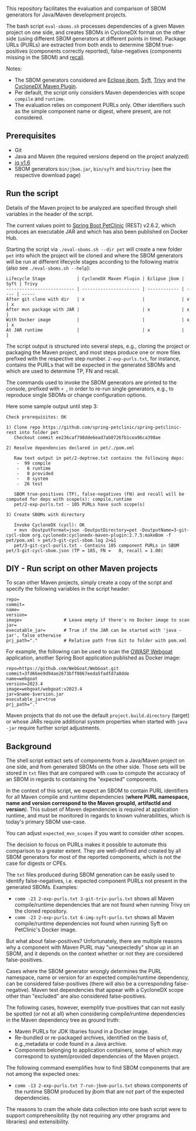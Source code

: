 This repository facilitates the evaluation and comparison of SBOM generators for
Java/Maven development projects.

The bash script `eval-sboms.sh` processes dependencies of a given Maven project
on one side, and creates SBOMs in CycloneDX format on the other side (using
different SBOM generators at different points in time). Package URLs (PURLs) are
extracted from both ends to determine SBOM true-positives (components correctly
reported), false-negatives (components missing in the SBOM) and
[recall](https://en.wikipedia.org/wiki/Precision_and_recall).  

Notes:
- The SBOM generators considered are [Eclipse jbom](https://github.com/eclipse/jbom/), [Syft](https://github.com/anchore/syft/), [Trivy](https://github.com/aquasecurity/trivy/) and the [CycloneDX Maven Plugin](https://github.com/CycloneDX/cyclonedx-maven-plugin).
- Per default, the script only considers Maven dependencies with scope `compile`
  and `runtime`.
- The evaluation relies on component PURLs only. Other identifiers such as the
simple component name or digest, where present, are not considered.

## Prerequisites

- Git
- Java and Maven (the required versions depend on the project analyzed)
- [jq v1.6](https://stedolan.github.io/jq/)
- SBOM generators `bin/jbom.jar`, `bin/syft` and `bin/trivy` (see the respective download page)

## Run the script

Details of the Maven project to be analyzed are specified through shell
variables in the header of the script.

The current values point to [Spring Boot
PetClinic](https://github.com/spring-petclinic/spring-petclinic-rest) (REST)
v2.6.2, which produces an executable JAR and which has also been published on
Docker Hub. 

Starting the script via `./eval-sboms.sh --dir pet` will create a new folder
`pet` into which the project will be cloned and where the SBOM generators will
be run at different lifecycle stages according to the following matrix (also see
`./eval-sboms.sh --help`):

```
Lifecycle Stage            | CycloneDX Maven Plugin | Eclipse jbom | Syft | Trivy
-------------------------- | ---------------------- | ------------ | ---- | -----
After git clone with dir   | x                      |              | x    | x    
After mvn package with JAR |                        | x            | x    |      
With Docker image          |                        |              | x    | x    
At JAR runtime             |                        | x            |      |     
```

The script output is structured into several steps, e.g., cloning the project or
packaging the Maven project, and most steps produce one or more files prefixed
with the respective step number. `2-exp-purls.txt`, for instance, contains the
PURLs that will be expected in the generated SBOMs and which are used to
determine TP, FN and recall.

The commands used to invoke the SBOM generators are printed to the console,
prefixed with `+ `, in order to re-run single generators, e.g., to reproduce
single SBOMs or change configuration options. 

Here some sample output until step 3:

```
Check prerequisites: OK

1) Clone repo https://github.com/spring-petclinic/spring-petclinic-rest into folder pet
   Checkout commit ee236caf798dde6ead7ab0726fb1cea96ca398ae

2) Resolve dependencies declared in pet/./pom.xml

   Raw text output in pet/2-deptree.txt contains the following deps:
    -  99 compile
    -   6 runtime
    -   0 provided
    -   0 system
    -  26 test

   SBOM true-positives (TP), false-negatives (FN) and recall will be computed for deps with scope(s): compile,runtime
   pet/2-exp-purls.txt - 105 PURLs have such scope(s)

3) Create SBOMs with directory

   Invoke CycloneDX (cycl): OK
   + mvn -DoutputFormat=json -DoutputDirectory=pet -DoutputName=3-git-cycl-sbom org.cyclonedx:cyclonedx-maven-plugin:2.7.5:makeBom -f pet/pom.xml > pet/3-git-cycl-sbom.log 2>&1
   pet/3-git-cycl-purls.txt - Contains 105 component PURLs in SBOM pet/3-git-cycl-sbom.json (TP = 105, FN =   0, recall = 1.00)
```

## DIY - Run script on other Maven projects

To scan other Maven projects, simply create a copy of the script and specify the following
variables in the script header:
```
repo=
commit=
name=
version=
image=                # Leave empty if there's no Docker image to scan
jar=
executable_jar=       # True if the JAR can be started with 'java -jar', false otherwise
prj_path="."          # Relative path from Git to folder with pom.xml
```

For example, the following can be used to scan the [OWASP
Webgoat](https://github.com/WebGoat/WebGoat) application, another Spring Boot
application published as Docker image:
```
repo=https://github.com/WebGoat/WebGoat.git
commit=3fd66ee9d94ae2673bff0867eeda5fadfd7a8dde
name=webgoat
version=2023.4
image=webgoat/webgoat:v2023.4
jar=$name-$version.jar
executable_jar=true
prj_path="."
```

Maven projects that do not use the default `project.build.directory` (target) or
whose JARs require additional system properties when started with `java -jar`
require further script adjustments.

## Background

The shell script extract sets of components from a Java/Maven project on one
side, and from generated SBOMs on the other side. Those sets will be stored in
`txt` files that are compared with `comm` to compute the accuracy of an SBOM in
regards to containing the "expected" components.

In the context of this script, we expect an SBOM to contain PURL identifiers for
all Maven compile and runtime dependencies (**where PURL namespace, name and
version correspond to the Maven groupId, artifactId and version**). This subset
of Maven dependencies is required at application runtime, and must be monitored
in regards to known vulnerabilities, which is today's primary SBOM use-case.

You can adjust `expected_mvn_scopes` if you want to consider other scopes.

The decision to focus on PURLs makes it possible to automate this comparison to
a greater extent. They are well-defined and created by all SBOM generators for
most of the reported components, which is not the case for digests or CPEs.

The `txt` files produced during SBOM generation can be easily used to identify
false-negatives, i.e. expected component PURLs not present in the generated
SBOMs. Examples:
- `comm -23 2-exp-purls.txt 3-git-triv-purls.txt` shows all Maven compile/runtime
  dependencies that are not found when running Trivy on the cloned repository.
- `comm -23 2-exp-purls.txt 6-img-syft-purls.txt` shows all Maven compile/runtime
  dependencies not found when running Syft on PetClinic's Docker image.

But what about false-positives? Unfortunately, there are multiple reasons why a
component with Maven PURL may "unexpectedly" show up in an SBOM, and it depends on
the context whether or not they are considered false-positives.

Cases where the SBOM generator wrongly determines the PURL namespace, name or
version for an expected compile/runtime dependency, can be considered
false-positives (there will also be a corresponding false-negative). Maven test
dependencies that appear with a CycloneDX scope other than "excluded" are also
considered false-positives.

The following cases, however, exemplify true-positives that can not easily be
spotted (or not at all) when considering compile/runtime dependencies in the
Maven dependency tree as ground truth:

- Maven PURLs for JDK libaries found in a Docker image.
- Re-bundled or re-packaged archives, identified on the basis of, e.g.,metadata
  or code found in a Java archive.
- Components belonging to application containers, some of which may correspond
  to system/provided dependencies of the Maven project.

The following command exemplifies how to find SBOM components that are not among
the expected ones:
- `comm -13 2-exp-purls.txt 7-run-jbom-purls.txt` shows components of the
  runtime SBOM produced by jbom that are not part of the expected dependencies.

The reasons to cram the whole data collection into one bash script were to
support comprehensibility (by not requiring any other programs and libraries)
and extensibility.
